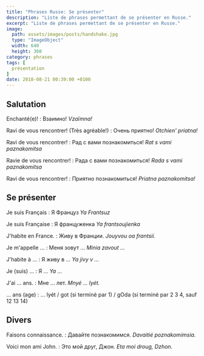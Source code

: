 ```yaml
---
title: "Phrases Russe: Se présenter"
description: "Liste de phrases permettant de se présenter en Russe."
excerpt: "Liste de phrases permettant de se présenter en Russe."
image:
  path: assets/images/posts/handshake.jpg
  type: "ImageObject"
  width: 640
  height: 360
category: phrases
tags: [
  présentation
]
date: 2018-08-21 00:39:00 +0100
---
```


## Salutation

Enchanté(e)!
: Взаимно!
*Vzaïmna!*

Ravi de vous rencontrer! (Très agréable!)
: Очень приятно!
*Otchien' priatna!*

Ravi de vous rencontrer!
: Рад с вами познакомиться!
*Rat s vami paznakomitsa*

Ravie de vous rencontrer!
: Рада с вами познакомиться!
*Rada s vami paznakomitsa*

Ravi de vous rencontrer!
: Приятно познакомиться!
*Priatna paznakomitsa!*


## Se présenter

Je suis Français
: Я Француз
*Ya Frantsuz*

Je suis Française
: Я француженка
*Ya frantsoujienka*

J'habite en France.
: Живу в Франции.
*Jouyvou oa frantsii.*

Je m'appelle ...
: Меня зовут ...
*Minia zavout ...*

J'habite à ...
: Я живу в ...
*Ya jivy v ...*

Je (suis) ...
: Я ...
*Ya ...*

J'ai ... ans.
: Мне ... лет.
*Mnyé ... lyét.*

... ans (age)
: ... lyét / got (si terminé par 1) / gOda (si terminé par 2 3 4, sauf 12 13 14)


## Divers

Faisons connaissance.
: Давайте познакомимся.
*Davaitié poznakomimsia.*

Voici mon ami John.
: Это мой друг, Джон.
*Eta moi droug, Dzhon.*
